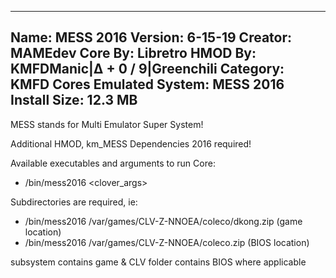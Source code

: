 -----------------------
Name: MESS 2016
Version: 6-15-19
Creator: MAMEdev
Core By: Libretro
HMOD By: KMFDManic|∆ + 0 / 9|Greenchili
Category: KMFD Cores
Emulated System: MESS 2016
Install Size: 12.3 MB
-----------------------
MESS stands for Multi Emulator Super System!

Additional HMOD, km_MESS Dependencies 2016 required!

Available executables and arguments to run Core:
- /bin/mess2016 <rom> <clover_args>

Subdirectories are required, ie: 

- /bin/mess2016 /var/games/CLV-Z-NNOEA/coleco/dkong.zip (game location)
- /bin/mess2016 /var/games/CLV-Z-NNOEA/coleco.zip (BIOS location)

subsystem contains game & CLV folder contains BIOS where applicable
